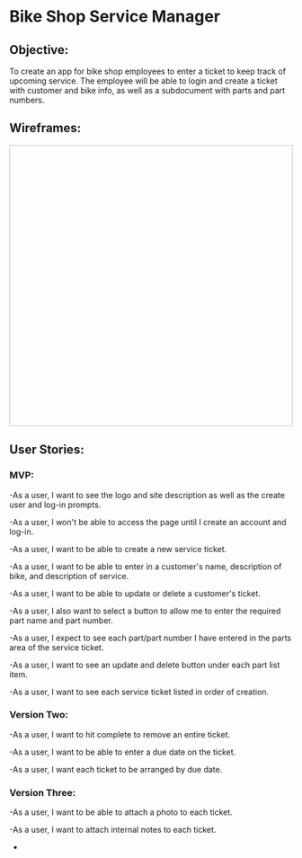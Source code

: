 # Bike Shop Service Manager #

## Objective: ##

To create an app for bike shop employees to enter a ticket to keep track of upcoming service.
The employee will be able to login and create a ticket with customer and bike info, as well as a subdocument with parts and part numbers.

## Wireframes: ##

<img scr="blob/main/PlanningWireframes.png" width="650" height="500"/>


## User Stories: ##

### MVP: ###

-As a user, I want to see the logo and site description as well as the create user and log-in prompts.

-As a user, I won't be able to access the page until I create an account and log-in.

-As a user, I want to be able to create a new service ticket.

-As a user, I want to be able to enter in a customer's name, description of bike, and description of service.

-As a user, I want to be able to update or delete a customer's ticket.

-As a user, I also want to select a button to allow me to enter the required part name and part number.

-As a user, I expect to see each part/part number I have entered in the parts area of the service ticket.

-As a user, I want to see an update and delete button under each part list item.

-As a user, I want to see each service ticket listed in order of creation.

### Version Two: ###

-As a user, I want to hit complete to remove an entire ticket.

-As a user, I want to be able to enter a due date on the ticket.

-As a user, I want each ticket to be arranged by due date.

### Version Three: ###

-As a user, I want to be able to attach a photo to each ticket.

-As a user, I want to attach internal notes to each ticket.

-